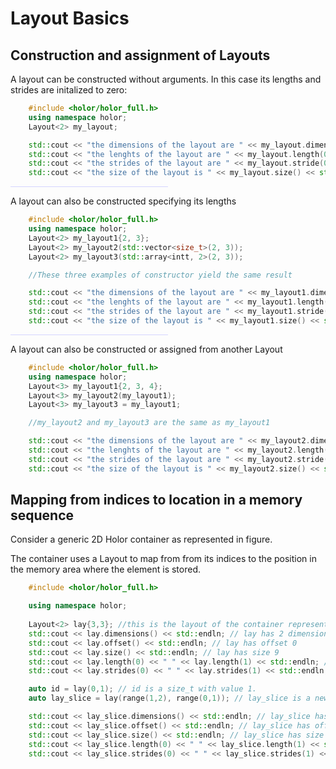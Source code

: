 # Layout Basics

## Construction and assignment of Layouts

A layout can be constructed without arguments. In this case its lengths and strides are initalized to zero:
```cpp
    #include <holor/holor_full.h>
    using namespace holor;
    Layout<2> my_layout;

    std::cout << "the dimensions of the layout are " << my_layout.dimensions() << std::endl; // This prints 2
    std::cout << "the lenghts of the layout are " << my_layout.length(0) << " "  << my_layout.length(1) << std::endl; // This prints 0 0
    std::cout << "the strides of the layout are " << my_layout.stride(0) << " "  << my_layout.stride(1) << std::endl; // This prints 0 0
    std::cout << "the size of the layout is " << my_layout.size() << std::endl; // This prints 0
```
<hr style="background-color:#9999ff; opacity:0.4; width:50%"> 

A layout can also be constructed specifying its lengths
```cpp
    #include <holor/holor_full.h>
    using namespace holor;
    Layout<2> my_layout1{2, 3};
    Layout<2> my_layout2(std::vector<size_t>(2, 3));
    Layout<2> my_layout3(std::array<intt, 2>(2, 3));

    //These three examples of constructor yield the same result

    std::cout << "the dimensions of the layout are " << my_layout1.dimensions() << std::endl; // This prints 2
    std::cout << "the lenghts of the layout are " << my_layout1.length(0) << " "  << my_layout1.length(1) << std::endl; // This prints 2 3
    std::cout << "the strides of the layout are " << my_layout1.stride(0) << " "  << my_layout1.stride(1) << std::endl; // This prints 3 1
    std::cout << "the size of the layout is " << my_layout1.size() << std::endl; // This prints 6
```

<hr style="background-color:#9999ff; opacity:0.4; width:50%"> 

A layout can also be constructed or assigned from another Layout
```cpp
    #include <holor/holor_full.h>
    using namespace holor;
    Layout<3> my_layout1{2, 3, 4};
    Layout<3> my_layout2(my_layout1);
    Layout<3> my_layout3 = my_layout1;

    //my_layout2 and my_layout3 are the same as my_layout1

    std::cout << "the dimensions of the layout are " << my_layout2.dimensions() << std::endl; // This prints 3
    std::cout << "the lenghts of the layout are " << my_layout2.length(0) << " "  << my_layout2.length(1) << " "  << my_layout2.length(2) << std::endl; // This prints 2 3 4
    std::cout << "the strides of the layout are " << my_layout2.stride(0) << " "  << my_layout2.stride(1) << " "  << my_layout2.stride(1) << std::endl; // This prints 0 0 0
    std::cout << "the size of the layout is " << my_layout2.size() << std::endl; // This prints 6
```



## Mapping from indices to location in a memory sequence

Consider a generic 2D Holor container as represented in figure.



The container uses a Layout to map from from its indices to the position in the memory area where the element is stored.
``` cpp
    #include <holor/holor_full.h>

    using namespace holor;
    
    Layout<2> lay{3,3}; //this is the layout of the container represented in figure above.
    std::cout << lay.dimensions() << std::endln; // lay has 2 dimensions
    std::cout << lay.offset() << std::endln; // lay has offset 0
    std::cout << lay.size() << std::endln; // lay has size 9
    std::cout << lay.length(0) << " " << lay.length(1) << std::endln; // lay has lengths 3, 3
    std::cout << lay.strides(0) << " " << lay.strides(1) << std::endln; // lay has strides 3, 1

    auto id = lay(0,1); // id is a size_t with value 1.
    auto lay_slice = lay(range(1,2), range(0,1)); // lay_slice is a new layout that represents the slice with indices ([1, 2], [0, 1]).

    std::cout << lay_slice.dimensions() << std::endln; // lay_slice has 2 dimensions
    std::cout << lay_slice.offset() << std::endln; // lay_slice has offset 3
    std::cout << lay_slice.size() << std::endln; // lay_slice has size 4
    std::cout << lay_slice.length(0) << " " << lay_slice.length(1) << std::endln; // lay_slice has lengths 2, 2
    std::cout << lay_slice.strides(0) << " " << lay_slice.strides(1) << std::endln; // lay_slice has strides 2, 1
```